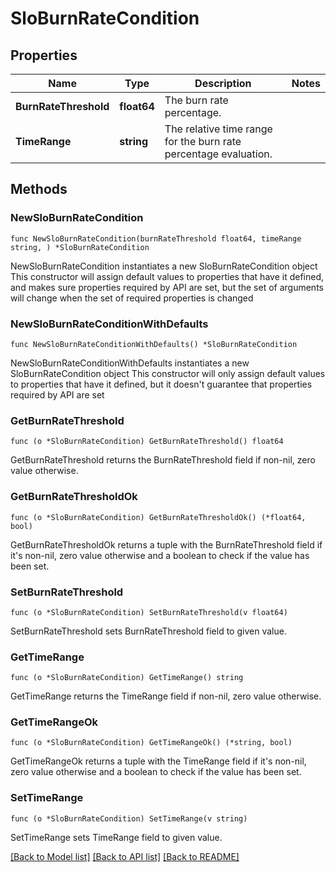 # SloBurnRateCondition

## Properties

Name | Type | Description | Notes
------------ | ------------- | ------------- | -------------
**BurnRateThreshold** | **float64** | The burn rate percentage. | 
**TimeRange** | **string** | The relative time range for the burn rate percentage evaluation. | 

## Methods

### NewSloBurnRateCondition

`func NewSloBurnRateCondition(burnRateThreshold float64, timeRange string, ) *SloBurnRateCondition`

NewSloBurnRateCondition instantiates a new SloBurnRateCondition object
This constructor will assign default values to properties that have it defined,
and makes sure properties required by API are set, but the set of arguments
will change when the set of required properties is changed

### NewSloBurnRateConditionWithDefaults

`func NewSloBurnRateConditionWithDefaults() *SloBurnRateCondition`

NewSloBurnRateConditionWithDefaults instantiates a new SloBurnRateCondition object
This constructor will only assign default values to properties that have it defined,
but it doesn't guarantee that properties required by API are set

### GetBurnRateThreshold

`func (o *SloBurnRateCondition) GetBurnRateThreshold() float64`

GetBurnRateThreshold returns the BurnRateThreshold field if non-nil, zero value otherwise.

### GetBurnRateThresholdOk

`func (o *SloBurnRateCondition) GetBurnRateThresholdOk() (*float64, bool)`

GetBurnRateThresholdOk returns a tuple with the BurnRateThreshold field if it's non-nil, zero value otherwise
and a boolean to check if the value has been set.

### SetBurnRateThreshold

`func (o *SloBurnRateCondition) SetBurnRateThreshold(v float64)`

SetBurnRateThreshold sets BurnRateThreshold field to given value.


### GetTimeRange

`func (o *SloBurnRateCondition) GetTimeRange() string`

GetTimeRange returns the TimeRange field if non-nil, zero value otherwise.

### GetTimeRangeOk

`func (o *SloBurnRateCondition) GetTimeRangeOk() (*string, bool)`

GetTimeRangeOk returns a tuple with the TimeRange field if it's non-nil, zero value otherwise
and a boolean to check if the value has been set.

### SetTimeRange

`func (o *SloBurnRateCondition) SetTimeRange(v string)`

SetTimeRange sets TimeRange field to given value.



[[Back to Model list]](../README.md#documentation-for-models) [[Back to API list]](../README.md#documentation-for-api-endpoints) [[Back to README]](../README.md)


